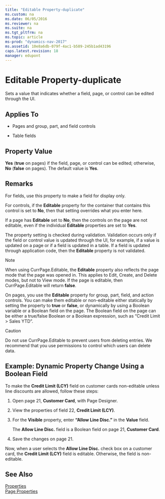 ```yaml
---
title: "Editable Property-duplicate"
ms.custom: na
ms.date: 06/05/2016
ms.reviewer: na
ms.suite: na
ms.tgt_pltfrm: na
ms.topic: article
ms-prod: "dynamics-nav-2017"
ms.assetid: 10e8a6db-079f-4ac1-b589-245b1ad43196
caps.latest.revision: 18
manager: edupont
---
```

# Editable Property-duplicate
Sets a value that indicates whether a field, page, or control can be edited through the UI.  
  
## Applies To  
  
-   Pages and group, part, and field controls  
  
-   Table fields  
  
## Property Value  
 **Yes** \(**true** on pages\) if the field, page, or control can be edited; otherwise, **No** \(**false** on pages\). The default value is **Yes**.  
  
## Remarks  
 For fields, use this property to make a field for display only.  
  
 For controls, if the **Editable** property for the container that contains this control is set to **No**, then that setting overrides what you enter here.  
  
 If a page has **Editable** set to **No**, then the controls on the page are not editable, even if the individual **Editable** properties are set to **Yes**.  
  
 The property setting is checked during validation. Validation occurs only if the field or control value is updated through the UI, for example, if a value is updated on a page or if a field is updated in a table. If a field is updated through application code, then the **Editable** property is not validated.  
  
> [!NOTE]  
>  When using CurrPage.Editable, the **Editable** property also reflects the page mode that the page was opened in. This applies to Edit, Create, and Delete modes, but not to View mode. If the page is editable, then CurrPage.Editable will return **false**.  
  
 On pages, you use the **Editable** property for group, part, field, and action controls. You can make them editable or non-editable either statically by setting the property to **true** or **false**, or dynamically by using a Boolean variable or a Boolean field on the page. The Boolean field on the page can be either a true/false Boolean or a Boolean expression, such as “Credit Limit > Sales YTD”.  
  
> [!CAUTION]  
>  Do not use CurrPage.Editable to prevent users from deleting entries. We recommend that you use permissions to control which users can delete data.  
  
## Example: Dynamic Property Change Using a Boolean Field  
 To make the **Credit Limit \(LCY\)** field on customer cards non-editable unless line discounts are allowed, follow these steps:  
  
1.  Open page 21, **Customer Card**, with Page Designer.  
  
2.  View the properties of field 22, **Credit Limit \(LCY\)**.  
  
3.  For the **Visible** property, enter **“Allow Line Disc.”** in the **Value** field.  
  
     The **Allow Line Disc.** field is a Boolean field on page 21, **Customer Card**.  
  
4.  Save the changes on page 21.  
  
 Now, when a user selects the **Allow Line Disc.** check box on a customer card, the **Credit Limit \(LCY\)** field is editable. Otherwise, the field is non-editable.  
  
## See Also  
 [Properties](Properties.md)   
 [Page Properties](Page-Properties.md)
